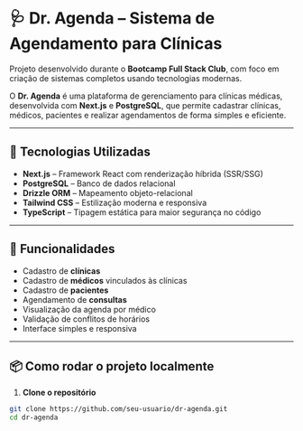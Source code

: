 # 🩺 Dr. Agenda – Sistema de Agendamento para Clínicas

Projeto desenvolvido durante o **Bootcamp Full Stack Club**, com foco em criação de sistemas completos usando tecnologias modernas.

O **Dr. Agenda** é uma plataforma de gerenciamento para clínicas médicas, desenvolvida com **Next.js** e **PostgreSQL**, que permite cadastrar clínicas, médicos, pacientes e realizar agendamentos de forma simples e eficiente.

---

## 🚀 Tecnologias Utilizadas

- **Next.js** – Framework React com renderização híbrida (SSR/SSG)
- **PostgreSQL** – Banco de dados relacional
- **Drizzle ORM** – Mapeamento objeto-relacional
- **Tailwind CSS** – Estilização moderna e responsiva
- **TypeScript** – Tipagem estática para maior segurança no código

---

## 🧠 Funcionalidades

- Cadastro de **clínicas**
- Cadastro de **médicos** vinculados às clínicas
- Cadastro de **pacientes**
- Agendamento de **consultas**
- Visualização da agenda por médico
- Validação de conflitos de horários
- Interface simples e responsiva

---



## 📦 Como rodar o projeto localmente

1. **Clone o repositório**

```bash
git clone https://github.com/seu-usuario/dr-agenda.git
cd dr-agenda
